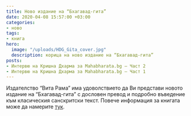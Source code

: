 ```yaml
---
title: Ново издание на “Бхагавад-гита”
date: 2020-04-08 15:57:00 +03:00
categories:
- ново
tags:
- книга
hero:
  image: "/uploads/HDG_Gita_cover.jpg"
  description: корица на ново издание на “Бхагавад-гита”
posts:
- Интервю на Кришна Дхарма за Mahabharata.bg – Част 2
- Интервю на Кришна Дхарма за Mahabharata.bg – Част 1
---
```


Издателство “Вита Рама” има удоволствието да Ви представи новото издание на “Бхагавад-гита” с дословен превод и подробно въведение към класическия санскритски текст. Повече информация за книгата може да намерите [тук](http://vitarama.bg/shop/bg/p/bagavad-gita).